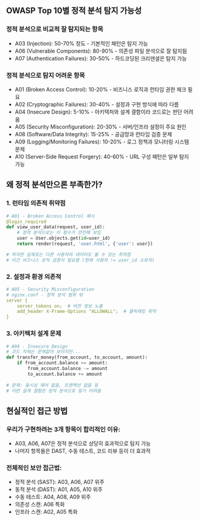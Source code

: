 ## OWASP Top 10별 정적 분석 탐지 가능성
### 정적 분석으로 비교적 잘 탐지되는 항목

- A03 (Injection): 50-70% 정도 - 기본적인 패턴은 탐지 가능
- A06 (Vulnerable Components): 80-90% - 의존성 파일 분석으로 잘 탐지됨
- A07 (Authentication Failures): 30-50% - 하드코딩된 크리덴셜은 탐지 가능

### 정적 분석으로 탐지 어려운 항목

- A01 (Broken Access Control): 10-20% - 비즈니스 로직과 런타임 권한 체크 필요
- A02 (Cryptographic Failures): 30-40% - 설정과 구현 방식에 따라 다름
- A04 (Insecure Design): 5-10% - 아키텍처와 설계 결함이라 코드로는 판단 어려움
- A05 (Security Misconfiguration): 20-30% - 서버/인프라 설정이 주요 원인
- A08 (Software/Data Integrity): 15-25% - 공급망과 런타임 검증 문제
- A09 (Logging/Monitoring Failures): 10-20% - 로그 정책과 모니터링 시스템 문제
- A10 (Server-Side Request Forgery): 40-60% - URL 구성 패턴은 일부 탐지 가능

## 왜 정적 분석만으론 부족한가?
### 1. 런타임 의존적 취약점
```python
# A01 - Broken Access Control 예시
@login_required
def view_user_data(request, user_id):
    # 정적 분석으로는 이 함수가 안전해 보임
    user = User.objects.get(id=user_id)
    return render(request, 'user.html', {'user': user})

# 하지만 실제로는 다른 사용자의 데이터도 볼 수 있는 취약점
# 이건 비즈니스 로직 검증이 필요함 (현재 사용자 != user_id 소유자)
```
### 2. 설정과 환경 의존적
```yaml
# A05 - Security Misconfiguration
# nginx.conf - 정적 분석 범위 밖
server {
    server_tokens on;  # 버전 정보 노출
    add_header X-Frame-Options "ALLOWALL";  # 클릭재킹 취약
}
```
### 3. 아키텍처 설계 문제
```python
# A04 - Insecure Design
# 코드 자체는 문제없어 보이지만...
def transfer_money(from_account, to_account, amount):
    if from_account.balance >= amount:
        from_account.balance -= amount
        to_account.balance += amount
        
# 문제: 동시성 제어 없음, 트랜잭션 없음 등
# 이런 설계 결함은 정적 분석으로 찾기 어려움
```

## 현실적인 접근 방법
### 우리가 구현하려는 3개 항목이 합리적인 이유:

- A03, A06, A07은 정적 분석으로 상당히 효과적으로 탐지 가능
- 나머지 항목들은 DAST, 수동 테스트, 코드 리뷰 등이 더 효과적

### 전체적인 보안 접근법:

- 정적 분석 (SAST): A03, A06, A07 위주
- 동적 분석 (DAST): A01, A05, A10 위주
- 수동 테스트: A04, A08, A09 위주
- 의존성 스캔: A06 특화
- 인프라 스캔: A02, A05 특화
